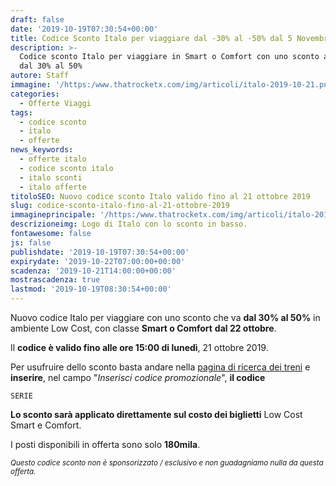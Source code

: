 ```yaml
---
draft: false
date: '2019-10-19T07:30:54+00:00'
title: Codice Sconto Italo per viaggiare dal -30% al -50% dal 5 Novembre al 31 Marzo
description: >-
  Codice sconto Italo per viaggiare in Smart o Comfort con uno sconto a partire
  dal 30% al 50%
autore: Staff
immagine: '/https:/www.thatrocketx.com/img/articoli/italo-2019-10-21.png'
categories:
  - Offerte Viaggi
tags:
  - codice sconto
  - italo
  - offerte
news_keywords:
  - offerte italo
  - codice sconto italo
  - italo sconti
  - italo offerte
titoloSEO: Nuovo codice sconto Italo valido fino al 21 ottobre 2019
slug: codice-sconto-italo-fino-al-21-ottobre-2019
immagineprincipale: '/https:/www.thatrocketx.com/img/articoli/italo-2019-10-21.png'
descrizioneimg: Logo di Italo con lo sconto in basso.
fontawesome: false
js: false
publishdate: '2019-10-19T07:30:54+00:00'
expirydate: '2019-10-22T07:00:00+00:00'
scadenza: '2019-10-21T14:00:00+00:00'
mostrascadenza: true
lastmod: '2019-10-19T08:30:54+00:00'
---
```

Nuovo codice Italo per viaggiare con uno sconto che va **dal 30% al 50%** in ambiente Low Cost, con classe **Smart o Comfort** **dal 22 ottobre**.

Il **codice è valido fino alle ore 15:00 di lunedì**, 21 ottobre 2019.

Per usufruire dello sconto basta andare nella [pagina di ricerca dei treni](https://biglietti.italotreno.it/Booking_Acquisto_Ricerca.aspx) e **inserire**, nel campo "_Inserisci codice promozionale_", **il codice** 

```
SERIE
```

**Lo sconto sarà applicato direttamente sul costo dei biglietti** Low Cost Smart e Comfort.

I posti disponibili in offerta sono solo **180mila**.

<small>_Questo codice sconto non è sponsorizzato / esclusivo e non guadagniamo nulla da questa offerta.</small>_
